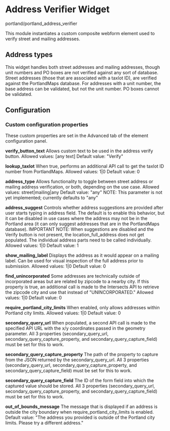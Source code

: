 # Address Verifier Widget

portland/portland_address_verifier

This module instantiates a custom composite webform element used to verify street and mailing addresses.

## Address types

This widget handles both street addresses and mailing addresses, though unit numbers and PO boxes are not verified against any sort of database. Street addresses (those that are associated with a taxlot ID), are verified against the PortlandMaps database. For addresses with a unit number, the base address can be validated, but not the unit number. PO boxes cannot be validated.

## Configuration

### Custom configuration properties

These custom properties are set in the Advanced tab of the element configuration panel.

**verify_button_text**
Allows custom text to be used in the address verify button.
Allowed values: [any text]
Default value: "Verify"

**lookup_taxlot**
When true, performs an additional API call to get the taxlot ID number from PortlandMaps.
Allowed values: 1|0
Default value: 0

**address_type**
Allows functionality to toggle between street address or mailing address verification, or both, depending on the use case.
Allowed values: street|mailing|any
Default value: "any"
NOTE: This parameter is not yet implemented; currently defaults to "any"

**address_suggest**
Controls whether address suggestions are provided after user starts typing in address field. The default is to enable this
behavior, but it can be disabled in use cases where the address may not be in the Portland area (it can only suggest
addresses that are in the PortlandMaps database). IMPORTANT NOTE: When suggestions are disabled and the Verify button is
not present, the location_full_address does not get populated. The individual address parts need to be called individually.
Allowed values: 1|0
Default value: 1

**show_mailing_label**
Displays the address as it would appear on a mailing label. Can be used for visual inspection of the full address prior to submission.
Allowed values: 1|0
Default value: 0

**find_unincorporated**
Some addresses are technically outside of incorporated areas but are related by zipcode to a nearby city. If this property is true, an additional call is made to the Intersects API to retrieve the zipcode city and use that instead of "UNINCORPORATED."
Allowed values: 1|0
Default value: 0

**require_portland_city_limits**
When enabled, only allows addresses within Portland city limits.
Allowed values: 1|0
Default value: 0

**secondary_query_url**
When populated, a second API call is made to the specified API URL with the x/y coordinates passed in the geometry parameter. All 3 properties (secondary_query_url, secondary_query_capture_property, and secondary_query_capture_field) must be set for this to work.

**secondary_query_capture_property**
The path of the property to capture from the JSON returned by the secondary_query_url. All 3 properties (secondary_query_url, secondary_query_capture_property, and secondary_query_capture_field) must be set for this to work.

**secondary_query_capture_field**
The ID of the form field into which the captured value should be stored. All 3 properties (secondary_query_url, secondary_query_capture_property, and secondary_query_capture_field) must be set for this to work.

**out_of_bounds_message**
The message that is displayed if an address is outside the city boundary when require_portland_city_limits is enabled.
Default value: "The address you provided is outside of the Portland city limits. Please try a different address."